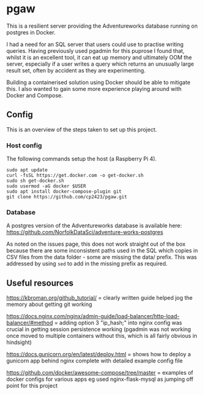 # pgaw
This is a resilient server providing the Adventureworks database
running on postgres in Docker.

I had a need for an SQL server that users could use to practise writing
queries. Having previously used pgadmin for this puprose I found that, 
whilst it is an excellent tool, it can eat up memory and ultimately OOM
the server, especially if a user writes a query which returns an
unusually large result set, often by accident as they are experimenting.

Building a containerised solution using Docker should be able to mitigate
this. I also wanted to gain some more experience playing around with Docker
and Compose.

## Config

This is an overview of the steps taken to set up this project.

### Host config

The following commands setup the host (a Raspberry Pi 4).

```
sudo apt update
curl -fsSL https://get.docker.com -o get-docker.sh
sudo sh get-docker.sh
sudo usermod -aG docker $USER
sudo apt install docker-compose-plugin git
git clone https://github.com/cp2423/pgaw.git
```

### Database

A postgres version of the Adventureworks database is available here: 
https://github.com/NorfolkDataSci/adventure-works-postgres

As noted on the issues page, this does not work straight out of the box
because there are some inconsistent paths used in the SQL which copies
in CSV files from the data folder - some are missing the data/ prefix.
This was addressed by using `sed` to add in the missing prefix as required.
## Useful resources
https://kbroman.org/github_tutorial/ = clearly written guide helped jog the
memory about getting git working

https://docs.nginx.com/nginx/admin-guide/load-balancer/http-load-balancer/#method
= adding option 3 "ip_hash;" into nginx config was crucial in getting
session persistence working (pgadmin was not working once moved to 
multiple containers without this, which is all fairly obvious in 
hindsight)

https://docs.gunicorn.org/en/latest/deploy.html = shows how to deploy a
gunicorn app behind nginx complete with detailed example config file

https://github.com/docker/awesome-compose/tree/master = examples of docker
configs for various apps eg used nginx-flask-mysql as jumping off point for
this project
